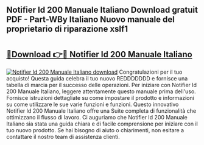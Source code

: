 ## Notifier Id 200 Manuale Italiano Download gratuit PDF - Part-WBy Italiano Nuovo manuale del proprietario di riparazione xsIf1

# <h2><a href="http://dfesc8p.blite.top/?on=Notifier+Id+200+Manuale+Italiano">🔗Download 👉🔴 Notifier Id 200 Manuale Italiano</a></h2>

[![Notifier Id 200 Manuale Italiano download](https://i.imgur.com/lujVjoI.png)](http://dfesc8p.blite.top/?on=Notifier+Id+200+Manuale+Italiano)
Congratulazioni per il tuo acquisto! Questa guida celebra il tuo nuovo REDDDDDDD e fornisce una tabella di marcia per il successo delle operazioni. Per iniziare con Notifier Id 200 Manuale Italiano, leggere attentamente questo manuale prima dell'uso. Fornisce istruzioni dettagliate su come impostare il prodotto e informazioni su come utilizzare le sue varie funzioni e funzioni. Questo innovativo Notifier Id 200 Manuale Italiano offre una Suite completa di funzionalità che ottimizzano il flusso di lavoro. Ci auguriamo che Notifier Id 200 Manuale Italiano sia stata una guida chiara e di facile comprensione per iniziare con il tuo nuovo prodotto. Se hai bisogno di aiuto o chiarimenti, non esitare a contattare il nostro team di assistenza clienti.
